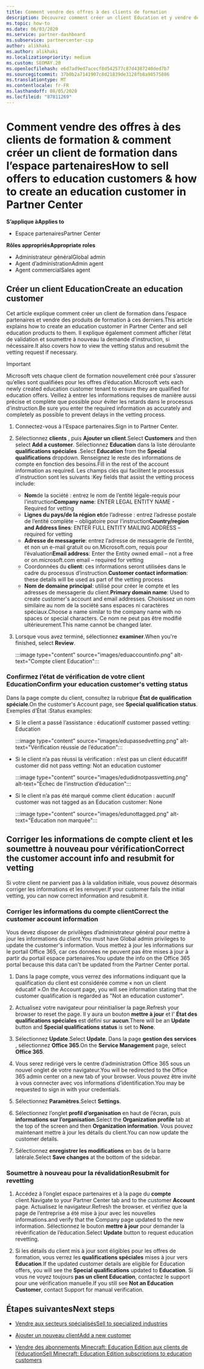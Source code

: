 ```yaml
---
title: Comment vendre des offres à des clients de formation
description: Découvrez comment créer un client Education et y vendre des offres dans l’espace partenaires.
ms.topic: how-to
ms.date: 06/03/2020
ms.service: partner-dashboard
ms.subservice: partnercenter-csp
author: alikhaki
ms.author: alikhaki
ms.localizationpriority: medium
ms.custom: SEOMAY.20
ms.openlocfilehash: e6d7ad9ed7acecf8d542577c87d4387240ded7b7
ms.sourcegitcommit: 37b0b2a7141907c8d21839de3128fb8a98575886
ms.translationtype: MT
ms.contentlocale: fr-FR
ms.lasthandoff: 08/05/2020
ms.locfileid: "87811269"
---
```

# <a name="how-to-sell-offers-to-education-customers--how-to-create-an-education-customer-in-partner-center"></a><span data-ttu-id="32070-103">Comment vendre des offres à des clients de formation & comment créer un client de formation dans l’espace partenaires</span><span class="sxs-lookup"><span data-stu-id="32070-103">How to sell offers to education customers & how to create an education customer in Partner Center</span></span>

<span data-ttu-id="32070-104">**S’applique à**</span><span class="sxs-lookup"><span data-stu-id="32070-104">**Applies to**</span></span>

- <span data-ttu-id="32070-105">Espace partenaires</span><span class="sxs-lookup"><span data-stu-id="32070-105">Partner Center</span></span>

<span data-ttu-id="32070-106">**Rôles appropriés**</span><span class="sxs-lookup"><span data-stu-id="32070-106">**Appropriate roles**</span></span>

- <span data-ttu-id="32070-107">Administrateur général</span><span class="sxs-lookup"><span data-stu-id="32070-107">Global admin</span></span>
- <span data-ttu-id="32070-108">Agent d’administration</span><span class="sxs-lookup"><span data-stu-id="32070-108">Admin agent</span></span>
- <span data-ttu-id="32070-109">Agent commercial</span><span class="sxs-lookup"><span data-stu-id="32070-109">Sales agent</span></span>

## <a name="create-an-education-customer"></a><span data-ttu-id="32070-110">Créer un client Education</span><span class="sxs-lookup"><span data-stu-id="32070-110">Create an education customer</span></span>

<span data-ttu-id="32070-111">Cet article explique comment créer un client de formation dans l’espace partenaires et vendre des produits de formation à ces derniers.</span><span class="sxs-lookup"><span data-stu-id="32070-111">This article explains how to create an education customer in Partner Center and sell education products to them.</span></span> <span data-ttu-id="32070-112">Il explique également comment afficher l’état de validation et soumettre à nouveau la demande d’instruction, si nécessaire.</span><span class="sxs-lookup"><span data-stu-id="32070-112">It also covers how to view the vetting status and resubmit the vetting request if necessary.</span></span>

> [!IMPORTANT]
> <span data-ttu-id="32070-113">Microsoft vets chaque client de formation nouvellement créé pour s’assurer qu’elles sont qualifiées pour les offres d’éducation.</span><span class="sxs-lookup"><span data-stu-id="32070-113">Microsoft vets each newly created education customer tenant to ensure they are qualified for education offers.</span></span>  <span data-ttu-id="32070-114">Veillez à entrer les informations requises de manière aussi précise et complète que possible pour éviter les retards dans le processus d’instruction.</span><span class="sxs-lookup"><span data-stu-id="32070-114">Be sure you enter the required information as accurately and completely as possible to prevent delays in the vetting process.</span></span>

1. <span data-ttu-id="32070-115">Connectez-vous à l’Espace partenaires.</span><span class="sxs-lookup"><span data-stu-id="32070-115">Sign in to Partner Center.</span></span>

2. <span data-ttu-id="32070-116">Sélectionnez **clients** , puis **Ajouter un client**.</span><span class="sxs-lookup"><span data-stu-id="32070-116">Select **Customers** and then select **Add a customer**.</span></span> <span data-ttu-id="32070-117">Sélectionnez **Education** dans la liste déroulante **qualifications spéciales** .</span><span class="sxs-lookup"><span data-stu-id="32070-117">Select **Education** from the **Special qualifications** dropdown.</span></span>  <span data-ttu-id="32070-118">Renseignez le reste des informations de compte en fonction des besoins.</span><span class="sxs-lookup"><span data-stu-id="32070-118">Fill in the rest of the account information as required.</span></span>  <span data-ttu-id="32070-119">Les champs clés qui facilitent le processus d’instruction sont les suivants :</span><span class="sxs-lookup"><span data-stu-id="32070-119">Key fields that assist the vetting process include:</span></span>

   - <span data-ttu-id="32070-120">**Nom**de la société : entrez le nom de l’entité légale-requis pour l’instruction</span><span class="sxs-lookup"><span data-stu-id="32070-120">**Company name**: ENTER LEGAL ENTITY NAME - Required for vetting</span></span>
   - <span data-ttu-id="32070-121">**Lignes du pays/de la région et**de l’adresse : entrez l’adresse postale de l’entité complète – obligatoire pour l’instruction</span><span class="sxs-lookup"><span data-stu-id="32070-121">**Country/region and Address lines**: ENTER FULL ENTITY MAILING ADDRESS – required for vetting</span></span>
   - <span data-ttu-id="32070-122">**Adresse de messagerie**: entrez l’adresse de messagerie de l’entité, et non un e-mail gratuit ou on.Microsoft.com, requis pour l’évaluation</span><span class="sxs-lookup"><span data-stu-id="32070-122">**Email address**:  Enter the Entity owned email – not a free or on.microsoft.com email – required for vetting</span></span>
   - <span data-ttu-id="32070-123">Coordonnées du **client**: ces informations seront utilisées dans le cadre du processus d’instruction.</span><span class="sxs-lookup"><span data-stu-id="32070-123">**Customer contact information**: these details will be used as part of the vetting process</span></span>
   - <span data-ttu-id="32070-124">**Nom de domaine principal**: utilisé pour créer le compte et les adresses de messagerie du client.</span><span class="sxs-lookup"><span data-stu-id="32070-124">**Primary domain name**:  Used to create customer's account and email addresses.</span></span>  <span data-ttu-id="32070-125">Choisissez un nom similaire au nom de la société sans espaces ni caractères spéciaux.</span><span class="sxs-lookup"><span data-stu-id="32070-125">Choose a name similar to the company name with no spaces or special characters.</span></span>  <span data-ttu-id="32070-126">Ce nom ne peut pas être modifié ultérieurement.</span><span class="sxs-lookup"><span data-stu-id="32070-126">This name cannot be changed later.</span></span>

3. <span data-ttu-id="32070-127">Lorsque vous avez terminé, sélectionnez **examiner**.</span><span class="sxs-lookup"><span data-stu-id="32070-127">When you're finished, select **Review**.</span></span>

   :::image type="content" source="images/eduaccountinfo.png" alt-text="Compte client Education":::

### <a name="confirm-your-education-customers-vetting-status"></a><span data-ttu-id="32070-129">Confirmez l’état de vérification de votre client Education</span><span class="sxs-lookup"><span data-stu-id="32070-129">Confirm your education customer's vetting status</span></span>

<span data-ttu-id="32070-130">Dans la page compte du client, consultez la rubrique **État de qualification spéciale**.</span><span class="sxs-lookup"><span data-stu-id="32070-130">On the customer's Account page, see **Special qualification status**.</span></span>
<span data-ttu-id="32070-131">Exemples d’État :</span><span class="sxs-lookup"><span data-stu-id="32070-131">Status examples:</span></span>

- <span data-ttu-id="32070-132">Si le client a passé l’assistance : éducation</span><span class="sxs-lookup"><span data-stu-id="32070-132">If customer passed vetting:  Education</span></span>

   :::image type="content" source="images/edupassedvetting.png" alt-text="Vérification réussie de l’éducation":::

- <span data-ttu-id="32070-134">Si le client n’a pas réussi la vérification : n’est pas un client éducatif</span><span class="sxs-lookup"><span data-stu-id="32070-134">If customer did not pass vetting:  Not an education customer</span></span>

   :::image type="content" source="images/edudidnotpassvetting.png" alt-text="Échec de l’instruction d’éducation":::

- <span data-ttu-id="32070-136">Si le client n’a pas été marqué comme client éducation : aucun</span><span class="sxs-lookup"><span data-stu-id="32070-136">If customer was not tagged as an Education customer:  None</span></span>

   :::image type="content" source="images/edunottagged.png" alt-text="Éducation non marquée":::

## <a name="correct-the-customer-account-info-and-resubmit-for-vetting"></a><span data-ttu-id="32070-138">Corriger les informations de compte client et les soumettre à nouveau pour vérification</span><span class="sxs-lookup"><span data-stu-id="32070-138">Correct the customer account info and resubmit for vetting</span></span>  

<span data-ttu-id="32070-139">Si votre client ne parvient pas à la validation initiale, vous pouvez désormais corriger les informations et les renvoyer.</span><span class="sxs-lookup"><span data-stu-id="32070-139">If your customer fails the initial vetting, you can now correct information and resubmit it.</span></span>

### <a name="correct-the-customer-account-information"></a><span data-ttu-id="32070-140">Corriger les informations du compte client</span><span class="sxs-lookup"><span data-stu-id="32070-140">Correct the customer account information</span></span>

<span data-ttu-id="32070-141">Vous devez disposer de privilèges d’administrateur général pour mettre à jour les informations du client.</span><span class="sxs-lookup"><span data-stu-id="32070-141">You must have Global admin privileges to update the customer's information.</span></span> <span data-ttu-id="32070-142">Vous mettez à jour les informations sur le portail Office 365, car ces données ne peuvent pas être mises à jour à partir du portail espace partenaires.</span><span class="sxs-lookup"><span data-stu-id="32070-142">You update the info on the Office 365 portal because this data can't be updated from the Partner Center portal.</span></span>

1. <span data-ttu-id="32070-143">Dans la page compte, vous verrez des informations indiquant que la qualification du client est considérée comme « non un client éducatif ».</span><span class="sxs-lookup"><span data-stu-id="32070-143">On the Account page, you will see information stating that the customer qualification is regarded as "Not an education customer".</span></span>

2. <span data-ttu-id="32070-144">Actualisez votre navigateur pour réinitialiser la page.</span><span class="sxs-lookup"><span data-stu-id="32070-144">Refresh your browser to reset the page.</span></span> <span data-ttu-id="32070-145">Il y aura un bouton **mettre à jour** et l' **État des qualifications spéciales** est défini sur **aucun**.</span><span class="sxs-lookup"><span data-stu-id="32070-145">There will be an **Update** button and **Special qualifications status** is set to **None**.</span></span>

3. <span data-ttu-id="32070-146">Sélectionnez **Update**.</span><span class="sxs-lookup"><span data-stu-id="32070-146">Select **Update**.</span></span> <span data-ttu-id="32070-147">Dans la page **gestion des services** , sélectionnez **Office 365**.</span><span class="sxs-lookup"><span data-stu-id="32070-147">On the **Service Management** page, select **Office 365**.</span></span>

4. <span data-ttu-id="32070-148">Vous serez redirigé vers le centre d’administration Office 365 sous un nouvel onglet de votre navigateur.</span><span class="sxs-lookup"><span data-stu-id="32070-148">You will be redirected to the Office 365 admin center on a new tab of your browser.</span></span> <span data-ttu-id="32070-149">Vous pouvez être invité à vous connecter avec vos informations d’identification.</span><span class="sxs-lookup"><span data-stu-id="32070-149">You may be requested to sign in with your credentials.</span></span>

5. <span data-ttu-id="32070-150">Sélectionnez **Paramètres**.</span><span class="sxs-lookup"><span data-stu-id="32070-150">Select **Settings**.</span></span>

6. <span data-ttu-id="32070-151">Sélectionnez l’onglet **profil d’organisation** en haut de l’écran, puis **informations sur l’organisation**.</span><span class="sxs-lookup"><span data-stu-id="32070-151">Select the **Organization profile** tab at the top of the screen and then **Organization information**.</span></span> <span data-ttu-id="32070-152">Vous pouvez maintenant mettre à jour les détails du client.</span><span class="sxs-lookup"><span data-stu-id="32070-152">You can now update the customer details.</span></span>

7. <span data-ttu-id="32070-153">Sélectionnez **enregistrer les modifications** en bas de la barre latérale.</span><span class="sxs-lookup"><span data-stu-id="32070-153">Select **Save changes** at the bottom of the sidebar.</span></span>  

### <a name="resubmit-for-revetting"></a><span data-ttu-id="32070-154">Soumettre à nouveau pour la révalidation</span><span class="sxs-lookup"><span data-stu-id="32070-154">Resubmit for revetting</span></span>

1. <span data-ttu-id="32070-155">Accédez à l’onglet espace partenaires et à la page du **compte** client.</span><span class="sxs-lookup"><span data-stu-id="32070-155">Navigate to your Partner Center tab and to the customer **Account** page.</span></span> <span data-ttu-id="32070-156">Actualisez le navigateur.</span><span class="sxs-lookup"><span data-stu-id="32070-156">Refresh the browser.</span></span> <span data-ttu-id="32070-157">et vérifiez que la page de l’entreprise a été mise à jour avec les nouvelles informations.</span><span class="sxs-lookup"><span data-stu-id="32070-157">and verify that the Company page updated to the new information.</span></span> <span data-ttu-id="32070-158">Sélectionnez le bouton **mettre à jour** pour demander la révérification de l’éducation.</span><span class="sxs-lookup"><span data-stu-id="32070-158">Select **Update** button to request education revetting.</span></span>

2. <span data-ttu-id="32070-159">Si les détails du client mis à jour sont éligibles pour les offres de formation, vous verrez les **qualifications spéciales** mises à jour vers **Education**.</span><span class="sxs-lookup"><span data-stu-id="32070-159">If the updated customer details are eligible for Education offers, you will see the **Special qualifications** updated to **Education**.</span></span> <span data-ttu-id="32070-160">Si vous ne voyez toujours **pas un client Education**, contactez le support pour une vérification manuelle.</span><span class="sxs-lookup"><span data-stu-id="32070-160">If you still see **Not an Education Customer**, contact Support for manual verification.</span></span>

## <a name="next-steps"></a><span data-ttu-id="32070-161">Étapes suivantes</span><span class="sxs-lookup"><span data-stu-id="32070-161">Next steps</span></span>

- [<span data-ttu-id="32070-162">Vendre aux secteurs spécialisés</span><span class="sxs-lookup"><span data-stu-id="32070-162">Sell to specialized industries</span></span>](get-special-pricing-for-offers.md)

- [<span data-ttu-id="32070-163">Ajouter un nouveau client</span><span class="sxs-lookup"><span data-stu-id="32070-163">Add a new customer</span></span>](add-a-new-customer.md)

- [<span data-ttu-id="32070-164">Vendre des abonnements Minecraft: Education Edition aux clients de l’éducation</span><span class="sxs-lookup"><span data-stu-id="32070-164">Sell Minecraft: Education Edition subscriptions to education customers</span></span>](minecraft-subscriptions.md)
